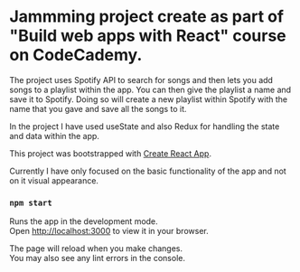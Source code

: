 # Jammming project create as part of "Build web apps with React" course on CodeCademy. 

The project uses Spotify API to search for songs and then lets you add songs to a playlist within the app. 
You can then give the playlist a name and save it to Spotify. Doing so will create a new playlist within 
Spotify with the name that you gave and save all the songs to it. 

In the project I have used useState and also Redux for handling the state and data within the app. 

This project was bootstrapped with [Create React App](https://github.com/facebook/create-react-app).

Currently I have only focused on the basic functionality of the app and not on it visual appearance.

### `npm start`

Runs the app in the development mode.\
Open [http://localhost:3000](http://localhost:3000) to view it in your browser.

The page will reload when you make changes.\
You may also see any lint errors in the console.
